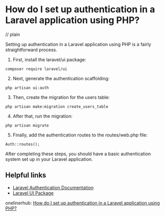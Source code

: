 # How do I set up authentication in a Laravel application using PHP?
// plain

Setting up authentication in a Laravel application using PHP is a fairly straightforward process.

1. First, install the laravel/ui package:

```
composer require laravel/ui
```

2. Next, generate the authentication scaffolding:

```
php artisan ui:auth
```

3. Then, create the migration for the users table:

```
php artisan make:migration create_users_table
```

4. After that, run the migration:

```
php artisan migrate
```

5. Finally, add the authentication routes to the routes/web.php file:

```
Auth::routes();
```

After completing these steps, you should have a basic authentication system set up in your Laravel application.

## Helpful links
* [Laravel Authentication Documentation](https://laravel.com/docs/7.x/authentication)
* [Laravel UI Package](https://laravel.com/docs/7.x/frontend)

onelinerhub: [How do I set up authentication in a Laravel application using PHP?](https://onelinerhub.com/php-laravel/how-do-i-set-up-authentication-in-a-laravel-application-using-php)
